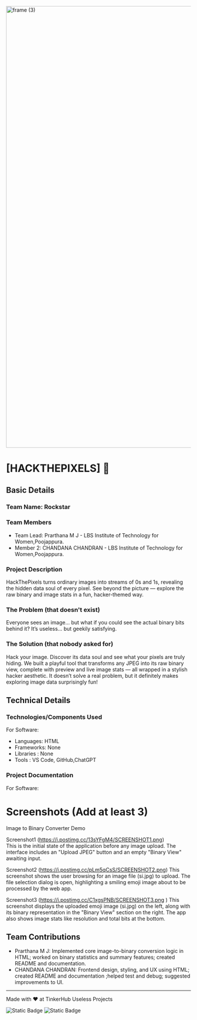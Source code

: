 <img width="3188" height="1202" alt="frame (3)" src="https://github.com/user-attachments/assets/517ad8e9-ad22-457d-9538-a9e62d137cd7" />


# [HACKTHEPIXELS] 🎯


## Basic Details
### Team Name: Rockstar


### Team Members
- Team Lead: Prarthana M J - LBS Institute of Technology for Women,Poojappura.
- Member 2: CHANDANA CHANDRAN - LBS Institute of Technology for Women,Poojappura.


### Project Description
HackThePixels turns ordinary images into streams of 0s and 1s, revealing the hidden data soul of every pixel.
See beyond the picture — explore the raw binary and image stats in a fun, hacker-themed way.

### The Problem (that doesn't exist)
Everyone sees an image… but what if you could see the actual binary bits behind it?
It’s useless… but geekily satisfying.

### The Solution (that nobody asked for)
Hack your image. Discover its data soul and see what your pixels are truly hiding.
We built a playful tool that transforms any JPEG into its raw binary view, complete with preview and live image  stats — all wrapped in a stylish hacker aesthetic.
It doesn’t solve a real problem, but it definitely makes exploring image data surprisingly fun!

## Technical Details
### Technologies/Components Used
For Software:
- Languages: HTML
- Frameworks: None  
- Libraries : None 
- Tools : VS Code, GitHub,ChatGPT

### Project Documentation
For Software:

# Screenshots (Add at least 3)
Image to Binary Converter Demo

Screenshot1 (https://i.postimg.cc/13sYFgM4/SCREENSHOT1.png)  
This is the initial state of the application before any image upload. The interface includes an "Upload JPEG" button and an empty "Binary View" awaiting input. 

Screenshot2 (https://i.postimg.cc/pLm5qCsS/SCREENSHOT2.png)
This screenshot shows the user browsing for an image file (si.jpg) to upload. The file selection dialog is open, highlighting a smiling emoji image about to be processed by the web app.

Screenshot3 (https://i.postimg.cc/C1xgsPNB/SCREENSHOT3.png )
This screenshot displays the uploaded emoji image (si.jpg) on the left, along with its binary representation in the "Binary View" section on the right. The app also shows image stats like resolution and total bits at the bottom.


## Team Contributions
- Prarthana M J: Implemented core image-to-binary conversion logic in HTML; worked on binary statistics and summary features; created README and documentation.
- CHANDANA CHANDRAN: Frontend design, styling, and UX using HTML; created README and documentation ;helped test and debug; suggested improvements to UI.

---
Made with ❤️ at TinkerHub Useless Projects 

![Static Badge](https://img.shields.io/badge/TinkerHub-24?color=%23000000&link=https%3A%2F%2Fwww.tinkerhub.org%2F)
![Static Badge](https://img.shields.io/badge/UselessProjects--25-25?link=https%3A%2F%2Fwww.tinkerhub.org%2Fevents%2FQ2Q1TQKX6Q%2FUseless%2520Projects)



